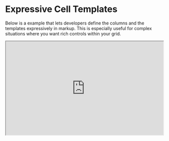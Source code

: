 # Expressive Cell Templates
Below is a example that lets developers define the columns and the templates
expressively in markup. This is especially useful for complex situations
where you want rich controls within your grid.

<iframe width="100%" height="300" src="https://embed.plnkr.co/iH1e7cIAdX5Ds4jY7WYc/" />


## Notes
Its important to note, in order for you to project your column/row/value
properties onto the template, you must define those using the `let-*` syntax.
You can also use variables from outside the scope of the parent component.

[import:15-37, expressive.ts](../../src/demos/expressive.ts)
